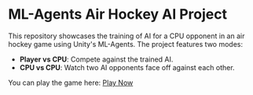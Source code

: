 # ML-Agents Air Hockey AI Project

This repository showcases the training of AI for a CPU opponent in an air hockey game using Unity's ML-Agents. The project features two modes:

- **Player vs CPU**: Compete against the trained AI.
- **CPU vs CPU**: Watch two AI opponents face off against each other.

You can play the game here: [Play Now](https://gakui3.github.io/ml-agents-airhockey/)

